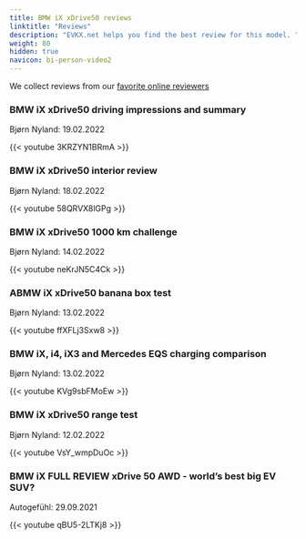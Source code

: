 ```yaml
---
title: BMW iX xDrive50 reviews
linktitle: "Reviews"
description: "EVKX.net helps you find the best review for this model. "
weight: 80
hidden: true
navicon: bi-person-video2
---
```

We collect reviews from our [favorite online reviewers](../../../../guides/evreviewers/)

<div class="container text-center shadow p-2 pe-4 mb-5 bg-body-tertiary rounded border">
<h3>BMW iX xDrive50 driving impressions and summary</h3>
<p>Bjørn Nyland: 19.02.2022</p>

{{< youtube 3KRZYN1BRmA >}}

</div>
<div class="container text-center shadow p-2 pe-4 mb-5 bg-body-tertiary rounded border">
<h3>BMW iX xDrive50 interior review</h3>
<p>Bjørn Nyland: 18.02.2022</p>

{{< youtube 58QRVX8lGPg >}}

</div>
<div class="container text-center shadow p-2 pe-4 mb-5 bg-body-tertiary rounded border">
<h3>BMW iX xDrive50 1000 km challenge</h3>
<p>Bjørn Nyland: 14.02.2022</p>

{{< youtube neKrJN5C4Ck >}}

</div>
<div class="container text-center shadow p-2 pe-4 mb-5 bg-body-tertiary rounded border">
<h3>ABMW iX xDrive50 banana box test</h3>
<p>Bjørn Nyland: 13.02.2022</p>

{{< youtube ffXFLj3Sxw8 >}}

</div>
<div class="container text-center shadow p-2 pe-4 mb-5 bg-body-tertiary rounded border">
<h3>BMW iX, i4, iX3 and Mercedes EQS charging comparison</h3>
<p>Bjørn Nyland: 13.02.2022</p>

{{< youtube KVg9sbFMoEw >}}

</div>
<div class="container text-center shadow p-2 pe-4 mb-5 bg-body-tertiary rounded border">
<h3>BMW iX xDrive50 range test</h3>
<p>Bjørn Nyland: 12.02.2022</p>

{{< youtube VsY_wmpDuOc >}}

</div>
<div class="container text-center shadow p-2 pe-4 mb-5 bg-body-tertiary rounded border">
<h3>BMW iX FULL REVIEW xDrive 50 AWD - world’s best big EV SUV?</h3>
<p>Autogefühl: 29.09.2021</p>

{{< youtube qBU5-2LTKj8 >}}

</div>
